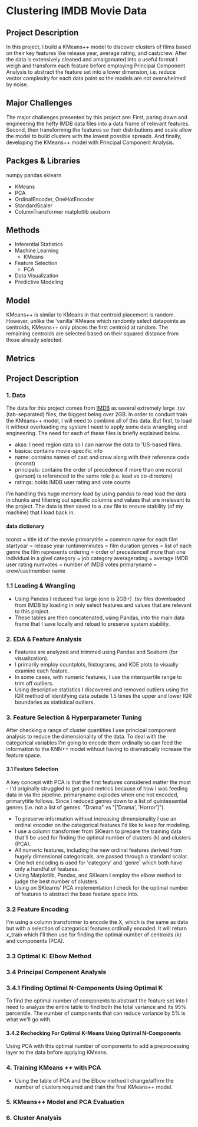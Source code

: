 # Clustering IMDB Movie Data

## Project Description

In this project, I build a KMeans++ model to discover clusters of films based on their key features like release year, average rating, and cast/crew. After the data is extensively cleaned and amalgamated into a useful format I weigh and transform each feature before employing Principal Component Analysis to abstract the feature set into a lower dimension, i.e. reduce vector complexity for each data point so the models are not overwhelmed by noise.


## Major Challenges
The major challenges presented by this project are:
First, paring down and engineering the hefty IMDB data files into a data frame of relevant features.
Second, then transforming the features so their distributions and scale allow the model to build clusters with the lowest possible spreads.
And finally, developing the KMeans++ model with Principal Component Analysis.

## Packges & Libraries
numpy
pandas
sklearn
 - KMeans
 - PCA
 - OrdinalEncoder, OneHotEncoder
 - StandardScaler
 - ColumnTransformer
matplotlib
seaborn

## Methods
- Inferential Statistics
- Machine Learning
  - KMeans
- Feature Selection
  - PCA
- Data Visualization
- Predictive Modeling


## Model

KMeans++ is similar to KMeans in that centroid placement is random. However, unlike the 'vanilla' KMeans which randomly select datapoints as centroids, KMeans++ only places the first centroid at random. The remaining centroids are selected based on their squared distance from those already selected.

## Metrics



## Project Description
### 1. Data

The data for this project comes from <a href="https://www.imdb.com/interfaces/">IMDB</a> as several extremely large .tsv (tab-separated) files, the biggest being over 2GB. In order to conduct train the KMeans++ model, I will need to combine all of this data. But first, to load it without overloading my system I need to apply some data wrangling and engineering. The need for each of these files is briefly explained below.

- akas: I need region data so I can narrow the data to 'US-based films.
- basics: contains movie-specific info
- name: contains names of cast and crew along with their reference code (nconst)
- principals: contains the order of precedence if more than one nconst (person) is referenced to the same role (i.e. lead vs co-directors)
- ratings: holds IMDB user rating and vote counts

I'm handling this huge memory load by using pandas to read load the data in chunks and filtering out specific columns and values that are irrelevant to the project. The data is then saved to a .csv file to ensure stability (of my machine) that I load back in.


#### data dictionary
tconst  =   title id of the movie
primarytitle    =   common name for each film
startyear   =   release year
runtimeminutes  =   film duration
genres  =   list of each genre the film represents
ordering    =   order of precedenceif more than one individual in a givel 
category    =   job category
averagerating   =   average IMDB user rating
numvotes    =   number of IMDB votes
primaryname =   crew/castmember name

### 1.1 Loading & Wrangling
- Using Pandas I reduced five large (one is 2GB+) .tsv files downloaded from IMDB by loading in only select features and values that are relevant to this project.
- These tables are then concatenated, using Pandas, into the main data frame that I save locally and reload to preserve system stability.



### 2. EDA & Feature Analysis
- Features are analyzed and trimmed using Pandas and Seaborn (for visualization).
- I primarily employ countplots, histograms, and KDE plots to visually examine each feature.
- In some cases, with numeric features, I use the interquartile range to trim off outliers.
 - Using descriptive statistics I discovered and removed outliers using the IQR method of identifying data outside 1.5 times the upper and lower IQR boundaries as statistical outliers.

### 3. Feature Selection & Hyperparameter Tuning
After checking a range of cluster quantities I use principal component analysis to reduce the dimensionality of the data. To deal with the categorical variables I'm going to encode them ordinally so can feed the information to the KNN++ model without having to dramatically increase the feature space.


#### 3.1 Feature Selection

A key concept with PCA is that the first features considered matter the most - I'd originally struggled to get good metrics because of how I was feeding data in via the pipeline.
primaryname explodes when one hot encoded, primarytitle follows. Since I reduced genres down to a list of quintessential genres (i.e. not a list of genres. "Drama" vs "['Drama', 'Horror']").

- To preserve information without increasing dimensionality I use an ordinal encoder on the categorical features I'd like to keep for modeling.
- I use a column transformer from SKlearn to prepare the training data that'll be used for finding the optimal number of clusters (k) and clusters (PCA).
- All numeric features, including the new ordinal features derived from hugely dimensional categoricals, are passed through a standard scalar.
- One hot encoding is used for 'category' and 'genre' which both have only a handful of features.
- Using Matplotlib, Pandas, and SKlearn I employ the elbow method to judge the best number of clusters.
- Using on SKlearns' PCA implementation I check for the optimal number of features to abstract the base feature space into.


### 3.2 Feature Encoding
I'm using a column transformer to encode the X, which is the same as data but with a selection of categorical features ordinally encoded. It will return x_train which I'll then use for finding the optimal number of centroids (k) and components (PCA).


### 3.3 Optimal K: Elbow Method

### 3.4 Principal Component Analysis

### 3.4.1 Finding Optimal N-Components Using Optimal K
To find the optimal number of components to abstract the feature set into I need to analyze the entire table to find both the total variance and its 95% percentile. The number of components that can reduce variance by 5% is what we'll go with.

#### 3.4.2 Rechecking For Optimal K-Means Using Optimal N-Components
Using PCA with this optimal number of components to add a preprocessing layer to the data before applying KMeans.

### 4. Training KMeans ++ with PCA
- Using the table of PCA and the Elbow method I change/affirm the number of clusters required and train the final KMeans++ model.

### 5. KMeans++ Model and PCA Evaluation


### 6. Cluster Analysis

